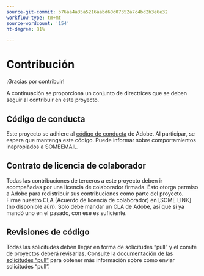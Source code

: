 ```yaml
---
source-git-commit: b76aa4a35a5216aabd60d07352a7c4bd2b3e6e32
workflow-type: tm+mt
source-wordcount: '154'
ht-degree: 81%

---
```

# Contribución

¡Gracias por contribuir!

A continuación se proporciona un conjunto de directrices que se deben seguir al contribuir en este proyecto.

## Código de conducta

Este proyecto se adhiere al [código de conducta](https://git.corp.adobe.com/OpenSourceAdvisoryBoard/starter-repo/blob/master/CODE_OF_CONDUCT.md) de Adobe. Al participar, se espera que mantenga este código. Puede informar sobre comportamientos inapropiados a SOMEEMAIL.

## Contrato de licencia de colaborador

Todas las contribuciones de terceros a este proyecto deben ir acompañadas por una licencia de colaborador firmada. Esto otorga permiso a Adobe para redistribuir sus contribuciones como parte del proyecto. Firme nuestro CLA (Acuerdo de licencia de colaborador) en [SOME LINK](no disponible aún). Solo debe mandar un CLA de Adobe, así que si ya mandó uno en el pasado, con ese es suficiente.

## Revisiones de código

Todas las solicitudes deben llegar en forma de solicitudes “pull” y el comité de proyectos deberá revisarlas. Consulte la [documentación de las solicitudes “pull”](https://help.github.com/es/github/collaborating-with-issues-and-pull-requests/about-pull-requests) para obtener más información sobre cómo enviar solicitudes “pull”.
